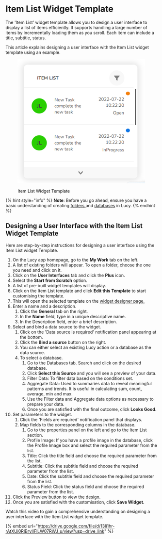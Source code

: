 # Item List Widget Template

The 'Item List' widget template allows you to design a user interface to display a list of items efficiently. It supports handling a large number of items by incrementally loading them as you scroll. Each item can include a title, subtitle, status.

This article explains designing a user interface with the Item List widget template using an example.

<figure><img src="../../../.gitbook/assets/image (62).png" alt=""><figcaption><p>Item List Widget Template</p></figcaption></figure>

{% hint style="info" %}
**Note**: Before you go ahead, ensure you have a basic understanding of creating [folders ](../../creating-a-new-folder.md)and [databases](../../databases/creating-and-editing-databases/) in Lucy.
{% endhint %}



## Designing a User Interface with the Item List Widget Template

Here are step-by-step instructions for designing a user interface using the Item List widget Template.

1. On the Lucy app homepage, go to the **My Work** tab on the left.
2. A list of existing folders will appear. To open a folder, choose the one you need and click on it.
3. Click on the **User Interfaces** tab and click the **Plus** icon.
4. Select the **Start from Scratch** option.
5. A list of pre-built widget templates will display.
6. Click on the Item List template and click **Edit this Template** to start customising the template.
7. This will open the selected template on the [widget designer page.](../working-with-the-widget-designer.md)
8. Enter a name and a description.
   1. Click the **General** tab on the right.
   2. In the **Name** field, type in a unique descriptive name.
   3. In the Description field, enter a brief description.
9. Select and bind a data source to the widget.
   1. Click on the 'Data source is required' notification panel appearing at the bottom.
   2. Click the **Bind a source** button on the right.
   3. You can either select an existing Lucy action or a database as the data source.
   4. To select a database.
      1. Go to the Databases tab. Search and click on the desired database.
      2. Click **Select this Source** and you will see a preview of your data.
      3. Filter Data: To filter data based on the conditions set.
      4. Aggregate Data: Used to summaries data to reveal meaningful patterns and trends. It is useful in calculating sum, count, average, min and max.
      5. Use the Filter data and Aggregate data options as necessary to prepare your data.
      6. Once you are satisfied with the final outcome, click **Looks Good.**
10. Set parameters to the widget.
    1. Click the 'Fields are required' notification panel that displays.
    2. Map fields to the corresponding columns in the database.
       1. Go to the properties panel on the left and go to the Item List section.
       2. Profile Image: If you have a profile image in the database, click the Profile Image box and select the required parameter from the list.
       3. Title: Click the title field and choose the required parameter from the list.
       4. Subtitle: Click the subtitle field and choose the required parameter from the list.
       5. Date: Click the subtitle field and choose the required parameter from the list.
       6. Status Field: Click the status field and choose the required parameter from the list.
11. Click the Preview button to view the design.
12. Once you are satisfied with the customisation, click **Save Widget.**&#x20;

Watch this video to gain a comprehensive understanding on designing a user interface with the Item List widget template.

{% embed url="https://drive.google.com/file/d/13Ii1hr-rAtXUi0RlBrvIIFlLW07RWJ_u/view?usp=drive_link" %}

